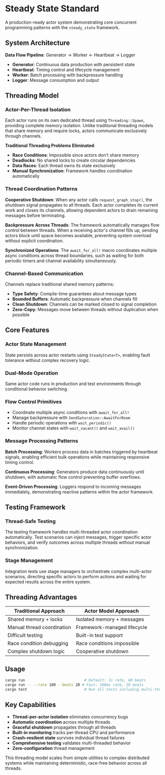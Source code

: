 # Steady State Standard

A production-ready actor system demonstrating core concurrent programming patterns with the `steady_state` framework.

## System Architecture

**Data Flow Pipeline**:
Generator → Worker ← Heartbeat → Logger

- **Generator**: Continuous data production with persistent state
- **Heartbeat**: Timing control and lifecycle management
- **Worker**: Batch processing with backpressure handling
- **Logger**: Message consumption and output

## Threading Model

### Actor-Per-Thread Isolation
Each actor runs on its own dedicated thread using `Threading::Spawn`, providing complete memory isolation. Unlike traditional threading models that share memory and require locks, actors communicate exclusively through channels.

**Traditional Threading Problems Eliminated**:
- **Race Conditions**: Impossible since actors don't share memory
- **Deadlocks**: No shared locks to create circular dependencies
- **Data Races**: Each thread owns its state exclusively
- **Manual Synchronization**: Framework handles coordination automatically

### Thread Coordination Patterns

**Cooperative Shutdown**: When any actor calls `request_graph_stop()`, the shutdown signal propagates to all threads. Each actor completes its current work and closes its channels, allowing dependent actors to drain remaining messages before terminating.

**Backpressure Across Threads**: The framework automatically manages flow control between threads. When a receiving actor's channel fills up, sending actors block until space becomes available, preventing system overload without explicit coordination.

**Synchronized Operations**: The `await_for_all!` macro coordinates multiple async conditions across thread boundaries, such as waiting for both periodic timers and channel availability simultaneously.

### Channel-Based Communication

Channels replace traditional shared memory patterns:
- **Type Safety**: Compile-time guarantees about message types
- **Bounded Buffers**: Automatic backpressure when channels fill
- **Clean Shutdown**: Channels can be marked closed to signal completion
- **Zero-Copy**: Messages move between threads without duplication when possible

## Core Features

### Actor State Management
State persists across actor restarts using `SteadyState<T>`, enabling fault tolerance without complex recovery logic.

### Dual-Mode Operation
Same actor code runs in production and test environments through conditional behavior switching.

### Flow Control Primitives
- Coordinate multiple async conditions with `await_for_all!`
- Manage backpressure with `SendSaturation::AwaitForRoom`
- Handle periodic operations with `wait_periodic()`
- Monitor channel states with `wait_vacant()` and `wait_avail()`

### Message Processing Patterns

**Batch Processing**: Workers process data in batches triggered by heartbeat signals, enabling efficient bulk operations while maintaining responsive timing control.

**Continuous Processing**: Generators produce data continuously until shutdown, with automatic flow control preventing buffer overflows.

**Event-Driven Processing**: Loggers respond to incoming messages immediately, demonstrating reactive patterns within the actor framework.

## Testing Framework

### Thread-Safe Testing
The testing framework handles multi-threaded actor coordination automatically. Test scenarios can inject messages, trigger specific actor behaviors, and verify outcomes across multiple threads without manual synchronization.

### Stage Management
Integration tests use stage managers to orchestrate complex multi-actor scenarios, directing specific actors to perform actions and waiting for expected results across the entire system.

## Threading Advantages

| Traditional Approach | Actor Model Approach |
|---------------------|---------------------|
| Shared memory + locks | Isolated memory + messages |
| Manual thread coordination | Framework-managed lifecycle |
| Difficult testing | Built-in test support |
| Race condition debugging | Race conditions impossible |
| Complex shutdown logic | Cooperative shutdown |

## Usage

```bash
cargo run                           # Default: 1s rate, 60 beats
cargo run -- --rate 100 --beats 20 # Fast: 100ms rate, 20 beats
cargo test                          # Run all tests including multi-threaded scenarios
```

## Key Capabilities

- **Thread-per-actor isolation** eliminates concurrency bugs
- **Automatic coordination** across multiple threads
- **Graceful shutdown** propagates through all threads
- **Built-in monitoring** tracks per-thread CPU and performance
- **Crash-resilient state** survives individual thread failures
- **Comprehensive testing** validates multi-threaded behavior
- **Zero-configuration** thread management

This threading model scales from simple utilities to complex distributed systems while maintaining deterministic, race-free behavior across all threads.

